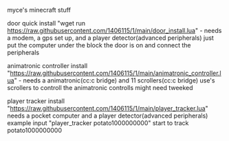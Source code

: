 myce's minecraft stuff


door quick install "wget run https://raw.githubusercontent.com/1406115/1/main/door_install.lua" - needs a modem, a gps set up, and a player detector(advanced peripherals)
just put the computer under the block the door is on and connect the peripherals 

animatronic controller install "https://raw.githubusercontent.com/1406115/1/main/animatronic_controller.lua" - needs a animatronic(cc:c bridge) and 11 scrollers(cc:c bridge)
use's scrollers to controll the animatronic controlls might need tweeked

player tracker install "https://raw.githubusercontent.com/1406115/1/main/player_tracker.lua" needs a pocket computer and a player detector(advanced peripherals)
example input "player_tracker potato1000000000" start to track potato1000000000
